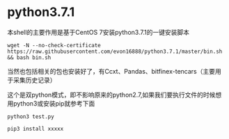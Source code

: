 # python3.7.1

本shell的主要作用是基于CentOS 7安装python3.7.1的一键安装脚本
    
    wget -N --no-check-certificate https://raw.githubusercontent.com/evon16888/python3.7.1/master/bin.sh && bash bin.sh

当然也包括相关的包也安装好了，有Ccxt、Pandas、bitfinex-tencars（主要用于采集历史记录）

这个是双python模式，即不影响原来的python2.7,如果我们要执行文件的时候想用python3或安装pip就参考下面

    python3 test.py

    pip3 install xxxxx
    
